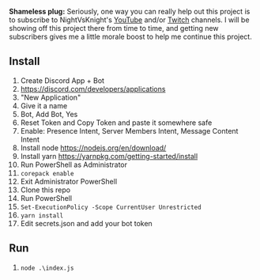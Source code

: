 
**Shameless plug:** Seriously, one way you can really help out this project is to subscribe to NightVsKnight's [YouTube](https://www.youtube.com/channel/UCn8Ds6jeUzjxCPkMApg_koA) and/or [Twitch](https://www.twitch.tv/nightvsknight) channels. I will be showing off this project there from time to time, and getting new subscribers gives me a little morale boost to help me continue this project.

## Install
1. Create Discord App + Bot
  1. https://discord.com/developers/applications
  2. "New Application"
  3. Give it a name
  4. Bot, Add Bot, Yes
  5. Reset Token and Copy Token and paste it somewhere safe
  6. Enable: Presence Intent, Server Members Intent, Message Content Intent
2. Install node https://nodejs.org/en/download/
3. Install yarn https://yarnpkg.com/getting-started/install
4. Run PowerShell as Administrator
5. `corepack enable`
6. Exit Administrator PowerShell
7. Clone this repo
8. Run PowerShell
9. `Set-ExecutionPolicy -Scope CurrentUser Unrestricted`
10. `yarn install`
11. Edit secrets.json and add your bot token

## Run

1. `node .\index.js`
